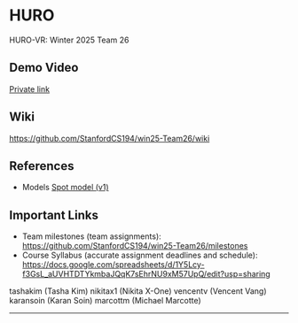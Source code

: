 # HURO

HURO-VR: Winter 2025 Team 26

## Demo Video
[Private link](https://youtu.be/oNjqjfujbMM)

## Wiki
https://github.com/StanfordCS194/win25-Team26/wiki

## References

- Models [Spot model (v1)](https://sketchfab.com/3d-models/old-spot-mini-rigged-5dcbee77730640269cef5bd2587e328a)

## Important Links
- Team milestones (team assignments): https://github.com/StanfordCS194/win25-Team26/milestones
- Course Syllabus (accurate assignment deadlines and schedule): https://docs.google.com/spreadsheets/d/1Y5Lcy-f3GsL_aUVHTDTYkmbaJQqK7sEhrNU9xM57UpQ/edit?usp=sharing

tashakim (Tasha Kim)
nikitax1 (Nikita X-One)
vencentv (Vencent Vang)
karansoin (Karan Soin)
marcottm (Michael Marcotte)

---

